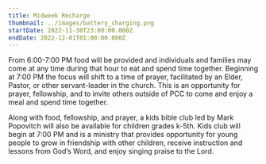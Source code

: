 ```yaml
---
title: Midweek Recharge
thumbnail: ../images/battery_charging.png
startDate: 2022-11-30T23:00:00.000Z
endDate: 2022-12-01T01:00:00.000Z
---
```

From 6:00-7:00 PM food will be provided and individuals and families may come at any time during that hour to eat and spend time together. Beginning at 7:00 PM the focus will shift to a time of prayer, facilitated by an Elder, Pastor, or other servant-leader in the church. This is an opportunity for prayer, fellowship, and to invite others outside of PCC to come and enjoy a meal and spend time together.


Along with food, fellowship, and prayer, a kids bible club led by Mark Popovitch will also be available for children grades k-5th. Kids club will begin at 7:00 PM and is a ministry that provides opportunity for young people to grow in friendship with other children, receive instruction and lessons from God’s Word, and enjoy singing praise to the Lord.